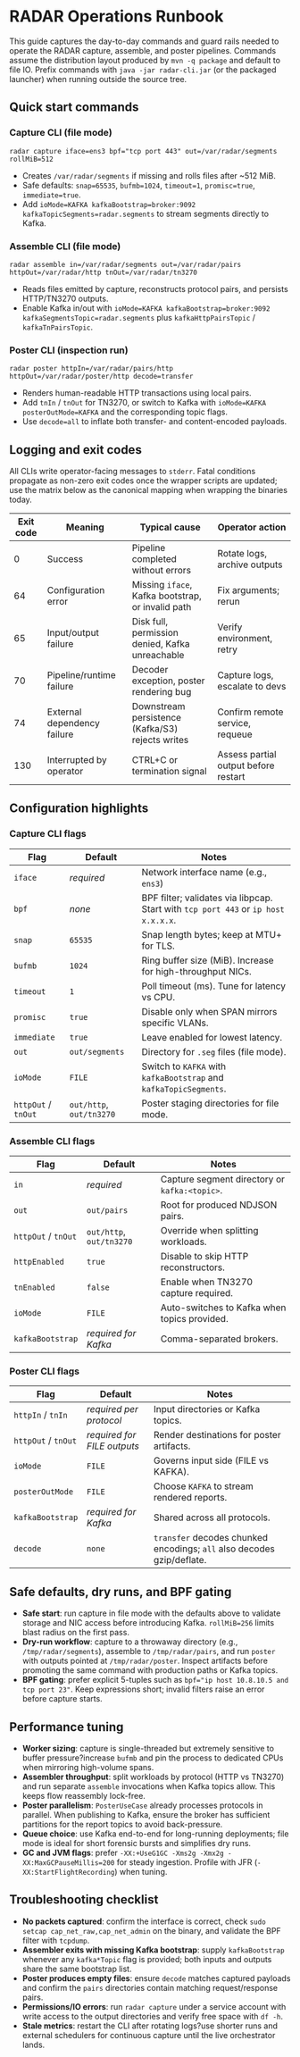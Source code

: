 # RADAR Operations Runbook

This guide captures the day-to-day commands and guard rails needed to operate the RADAR
capture, assemble, and poster pipelines. Commands assume the distribution layout produced by
`mvn -q package` and default to file IO. Prefix commands with `java -jar radar-cli.jar` (or the
packaged launcher) when running outside the source tree.

## Quick start commands

### Capture CLI (file mode)
```
radar capture iface=ens3 bpf="tcp port 443" out=/var/radar/segments rollMiB=512
```
- Creates `/var/radar/segments` if missing and rolls files after ~512 MiB.
- Safe defaults: `snap=65535`, `bufmb=1024`, `timeout=1`, `promisc=true`, `immediate=true`.
- Add `ioMode=KAFKA kafkaBootstrap=broker:9092 kafkaTopicSegments=radar.segments` to stream
  segments directly to Kafka.

### Assemble CLI (file mode)
```
radar assemble in=/var/radar/segments out=/var/radar/pairs httpOut=/var/radar/http tnOut=/var/radar/tn3270
```
- Reads files emitted by capture, reconstructs protocol pairs, and persists HTTP/TN3270 outputs.
- Enable Kafka in/out with `ioMode=KAFKA kafkaBootstrap=broker:9092 kafkaSegmentsTopic=radar.segments`
  plus `kafkaHttpPairsTopic` / `kafkaTnPairsTopic`.

### Poster CLI (inspection run)
```
radar poster httpIn=/var/radar/pairs/http httpOut=/var/radar/poster/http decode=transfer
```
- Renders human-readable HTTP transactions using local pairs.
- Add `tnIn` / `tnOut` for TN3270, or switch to Kafka with `ioMode=KAFKA posterOutMode=KAFKA` and the
  corresponding topic flags.
- Use `decode=all` to inflate both transfer- and content-encoded payloads.

## Logging and exit codes

All CLIs write operator-facing messages to `stderr`. Fatal conditions propagate as non-zero exit
codes once the wrapper scripts are updated; use the matrix below as the canonical mapping when
wrapping the binaries today.

| Exit code | Meaning | Typical cause | Operator action |
|-----------|---------|---------------|-----------------|
| 0 | Success | Pipeline completed without errors | Rotate logs, archive outputs |
| 64 | Configuration error | Missing `iface`, Kafka bootstrap, or invalid path | Fix arguments; rerun |
| 65 | Input/output failure | Disk full, permission denied, Kafka unreachable | Verify environment, retry |
| 70 | Pipeline/runtime failure | Decoder exception, poster rendering bug | Capture logs, escalate to devs |
| 74 | External dependency failure | Downstream persistence (Kafka/S3) rejects writes | Confirm remote service, requeue |
| 130 | Interrupted by operator | CTRL+C or termination signal | Assess partial output before restart |

## Configuration highlights

### Capture CLI flags

| Flag | Default | Notes |
|------|---------|-------|
| `iface` | _required_ | Network interface name (e.g., `ens3`) |
| `bpf` | _none_ | BPF filter; validates via libpcap. Start with `tcp port 443` or `ip host x.x.x.x`. |
| `snap` | `65535` | Snap length bytes; keep at MTU+ for TLS. |
| `bufmb` | `1024` | Ring buffer size (MiB). Increase for high-throughput NICs. |
| `timeout` | `1` | Poll timeout (ms). Tune for latency vs CPU. |
| `promisc` | `true` | Disable only when SPAN mirrors specific VLANs. |
| `immediate` | `true` | Leave enabled for lowest latency. |
| `out` | `out/segments` | Directory for `.seg` files (file mode). |
| `ioMode` | `FILE` | Switch to `KAFKA` with `kafkaBootstrap` and `kafkaTopicSegments`. |
| `httpOut` / `tnOut` | `out/http`, `out/tn3270` | Poster staging directories for file mode. |

### Assemble CLI flags

| Flag | Default | Notes |
|------|---------|-------|
| `in` | _required_ | Capture segment directory or `kafka:<topic>`. |
| `out` | `out/pairs` | Root for produced NDJSON pairs. |
| `httpOut` / `tnOut` | `out/http`, `out/tn3270` | Override when splitting workloads. |
| `httpEnabled` | `true` | Disable to skip HTTP reconstructors. |
| `tnEnabled` | `false` | Enable when TN3270 capture required. |
| `ioMode` | `FILE` | Auto-switches to Kafka when topics provided. |
| `kafkaBootstrap` | _required for Kafka_ | Comma-separated brokers. |

### Poster CLI flags

| Flag | Default | Notes |
|------|---------|-------|
| `httpIn` / `tnIn` | _required per protocol_ | Input directories or Kafka topics. |
| `httpOut` / `tnOut` | _required for FILE outputs_ | Render destinations for poster artifacts. |
| `ioMode` | `FILE` | Governs input side (FILE vs KAFKA). |
| `posterOutMode` | `FILE` | Choose `KAFKA` to stream rendered reports. |
| `kafkaBootstrap` | _required for Kafka_ | Shared across all protocols. |
| `decode` | `none` | `transfer` decodes chunked encodings; `all` also decodes gzip/deflate. |

## Safe defaults, dry runs, and BPF gating

- **Safe start**: run capture in file mode with the defaults above to validate storage and NIC access
  before introducing Kafka. `rollMiB=256` limits blast radius on the first pass.
- **Dry-run workflow**: capture to a throwaway directory (e.g., `/tmp/radar/segments`), assemble to
  `/tmp/radar/pairs`, and run `poster` with outputs pointed at `/tmp/radar/poster`. Inspect artifacts
  before promoting the same command with production paths or Kafka topics.
- **BPF gating**: prefer explicit 5-tuples such as `bpf="ip host 10.8.10.5 and tcp port 23"`. Keep
  expressions short; invalid filters raise an error before capture starts.

## Performance tuning

- **Worker sizing**: capture is single-threaded but extremely sensitive to buffer pressure?increase
  `bufmb` and pin the process to dedicated CPUs when mirroring high-volume spans.
- **Assembler throughput**: split workloads by protocol (HTTP vs TN3270) and run separate `assemble`
  invocations when Kafka topics allow. This keeps flow reassembly lock-free.
- **Poster parallelism**: `PosterUseCase` already processes protocols in parallel. When publishing to
  Kafka, ensure the broker has sufficient partitions for the report topics to avoid back-pressure.
- **Queue choice**: use Kafka end-to-end for long-running deployments; file mode is ideal for short
  forensic bursts and simplifies dry runs.
- **GC and JVM flags**: prefer `-XX:+UseG1GC -Xms2g -Xmx2g -XX:MaxGCPauseMillis=200` for steady
  ingestion. Profile with JFR (`-XX:StartFlightRecording`) when tuning.

## Troubleshooting checklist

- **No packets captured**: confirm the interface is correct, check `sudo setcap cap_net_raw,cap_net_admin` on the binary,
  and validate the BPF filter with `tcpdump`.
- **Assembler exits with missing Kafka bootstrap**: supply `kafkaBootstrap` whenever any `kafka*Topic`
  flag is provided; both inputs and outputs share the same bootstrap list.
- **Poster produces empty files**: ensure `decode` matches captured payloads and confirm the `pairs`
  directories contain matching request/response pairs.
- **Permissions/IO errors**: run `radar capture` under a service account with write access to the
  output directories and verify free space with `df -h`.
- **Stale metrics**: restart the CLI after rotating logs?use shorter runs and external schedulers for
  continuous capture until the live orchestrator lands.
